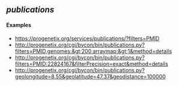 ## _publications_

#### Examples

* <https://progenetix.org/services/publications/?filters=PMID>
* <http://progenetix.org/cgi/bycon/bin/publications.py?filters=PMID,genomes:&gt;200,arraymap:&gt;1&method=details>
* <http://progenetix.org/cgi/bycon/bin/publications.py?filters=PMID:22824167&filterPrecision=exact&method=details>
* <http://progenetix.org/cgi/bycon/bin/publications.py?geolongitude=8.55&geolatitude=47.37&geodistance=100000>

